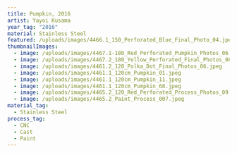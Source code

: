 ```yaml
---
title: Pumpkin, 2016
artist: Yayoi Kusama
year_tag: "2016"
material: Stainless Steel
featured: /uploads/images/4466.1_150_Perforated_Blue_Final_Photo_04.jpeg
thumbnailImages:
  - image: /uploads/images/4467.1-180_Red_Perforated_Pumpkin_Photos_06.jpeg
  - image: /uploads/images/4467.2_180_Yellow_Perforated_Final_Photos_08.jpeg
  - image: /uploads/images/4461.2_120_Polka_Dot_Final_Photos_06.jpeg
  - image: /uploads/images/4461.1_120cm_Pumpkin_01.jpeg
  - image: /uploads/images/4461.1_120cm_Pumpkin_11.jpeg
  - image: /uploads/images/4461.1_120cm_Pumpkin_68.jpeg
  - image: /uploads/images/4465.2_120_Red_Perforated_Process_Photos_09.jpeg
  - image: /uploads/images/4465.2_Paint_Process_007.jpeg
material_tag:
  - Stainless Steel
process_tag:
  - CNC
  - Cast
  - Paint
---
```

